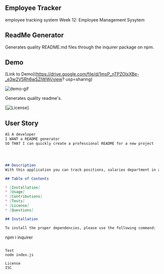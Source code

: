 ## Employee Tracker

employee tracking system Week 12: Employee Management Sysytem


## ReadMe Generator

Generates quality README.md files through the inquirer package on npm. 



## Demo 

[Link to Demo](https://drive.google.com/file/d/1msP_nTPZOlxXBe-_e3w2V5Rh6wSZIWWj/view?
usp=sharing)

![demo-gif](./ReadMe-Generator-Demo.gif)

Generates quality readme's.

[![License](https://https://www.isc.org/licenses/)]


## User Story

```md
AS A developer
I WANT a README generator
SO THAT I can quickly create a professional README for a new project




## Description
With this application you can track positions, salaries department in any company or any project.

## Table of Contents

* [Installation]
* [Usage]
* [Contributions]
* [Tests]
* [License]
* [Questions]

## Installation

To install the proper dependencies, please use the following command:

```
npm i inquirer
```

Test
node index.js

License
ISC
